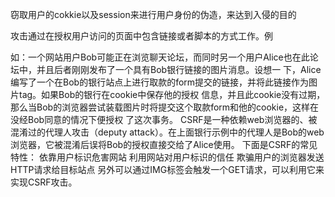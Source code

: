 窃取用户的cokkie以及session来进行用户身份的伪造，来达到入侵的目的

攻击通过在授权用户访问的页面中包含链接或者脚本的方式工作。例


如：一个网站用户Bob可能正在浏览聊天论坛，而同时另一个用户Alice也在此论坛中，并且后者刚刚发布了一个具有Bob银行链接的图片消息。设想一 下，Alice编写了一个在Bob的银行站点上进行取款的form提交的链接，并将此链接作为图片tag。如果Bob的银行在cookie中保存他的授权 信息，并且此cookie没有过期，那么当Bob的浏览器尝试装载图片时将提交这个取款form和他的cookie，这样在没经Bob同意的情况下便授权 了这次事务。
CSRF是一种依赖web浏览器的、被混淆过的代理人攻击（deputy attack）。在上面银行示例中的代理人是Bob的web浏览器，它被混淆后误将Bob的授权直接交给了Alice使用。
下面是CSRF的常见特性：
依靠用户标识危害网站
利用网站对用户标识的信任
欺骗用户的浏览器发送HTTP请求给目标站点
另外可以通过IMG标签会触发一个GET请求，可以利用它来实现CSRF攻击。